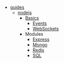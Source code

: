 <!-- docs/_sidebar.md -->

* [guides](/README.md)
  * [nodejs](/nodejs/README.md)
    * [Basics](/nodejs/basics/README.md)
      * [Events](/nodejs/events/README.md)
      * [WebSockets](/nodejs/websockets/README.md)
    * Modules
      * [Express](/nodejs/mod_express/README.md)
      * [Mongo](/nodejs/mod_mongo/README.md)
      * [Redis](/nodejs/mod_redis/README.md)
      * [SQL](/nodejs/mod_sql/README.md)
